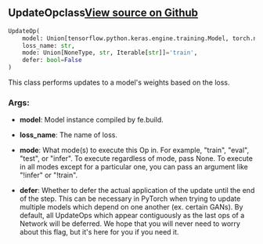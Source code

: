 ## UpdateOp<span class="tag">class</span><a class="sourcelink" href=https://github.com/fastestimator/fastestimator/blob/r1.1/fastestimator/op/tensorop/model/update.py/#L29-L79>View source on Github</a>
```python
UpdateOp(
	model: Union[tensorflow.python.keras.engine.training.Model, torch.nn.modules.module.Module],
	loss_name: str,
	mode: Union[NoneType, str, Iterable[str]]='train',
	defer: bool=False
)
```
This class performs updates to a model's weights based on the loss.


<h3>Args:</h3>


* **model**: Model instance compiled by fe.build.

* **loss_name**: The name of loss.

* **mode**: What mode(s) to execute this Op in. For example, "train", "eval", "test", or "infer". To execute regardless of mode, pass None. To execute in all modes except for a particular one, you can pass an argument like "!infer" or "!train".

* **defer**: Whether to defer the actual application of the update until the end of the step. This can be necessary in PyTorch when trying to update multiple models which depend on one another (ex. certain GANs). By default, all UpdateOps which appear contiguously as the last ops of a Network will be deferred. We hope that you will never need to worry about this flag, but it's here for you if you need it.

